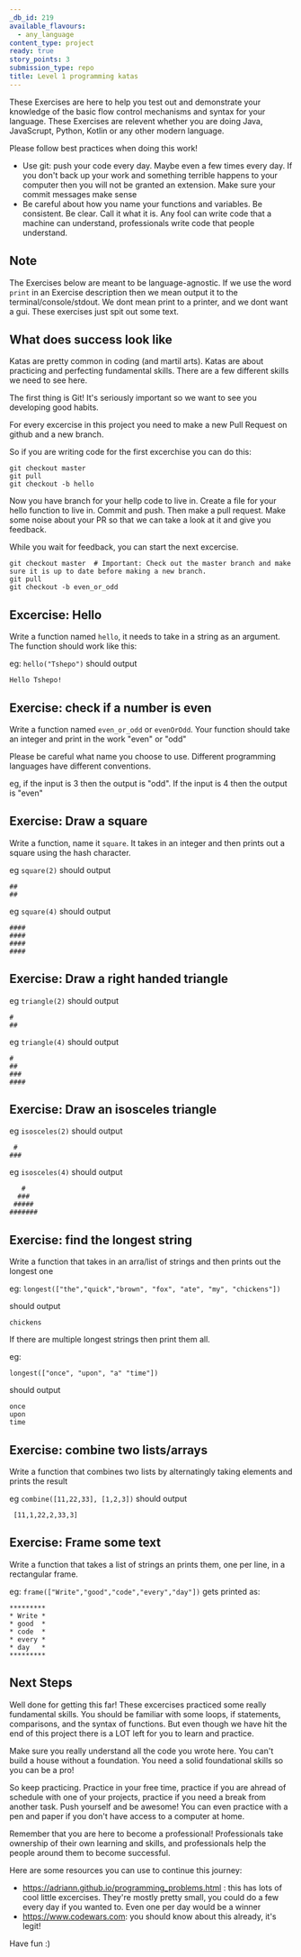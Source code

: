 ```yaml
---
_db_id: 219
available_flavours:
  - any_language
content_type: project
ready: true
story_points: 3
submission_type: repo
title: Level 1 programming katas
---
```


These Exercises are here to help you test out and demonstrate your knowledge of the basic flow control mechanisms and syntax for your language. These Exercises are relevent whether you are doing Java, JavaScrupt, Python, Kotlin or any other modern language.

Please follow best practices when doing this work!

- Use git: push your code every day. Maybe even a few times every day. If you don't back up your work and something terrible happens to your computer then you will not be granted an extension. Make sure your commit messages make sense
- Be careful about how you name your functions and variables. Be consistent. Be clear. Call it what it is. Any fool can write code that a machine can understand, professionals write code that people understand.

## Note

The Exercises below are meant to be language-agnostic. If we use the word `print` in an Exercise description then we mean output it to the terminal/console/stdout. We dont mean print to a printer, and we dont want a gui. These exercises just spit out some text.

## What does success look like

Katas are pretty common in coding (and martil arts). Katas are about practicing and perfecting fundamental skills. There are a few different skills we need to see here.

The first thing is Git! It's seriously important so we want to see you developing good habits.

For every excercise in this project you need to make a new Pull Request on github and a new branch.

So if you are writing code for the first excerchise you can do this:

```
git checkout master
git pull
git checkout -b hello
```

Now you have branch for your hellp code to live in. Create a file for your hello function to live in. Commit and push. Then make a pull request. Make some noise about your PR so that we can take a look at it and give you feedback.

While you wait for feedback, you can start the next excercise.

```
git checkout master  # Important: Check out the master branch and make sure it is up to date before making a new branch.
git pull
git checkout -b even_or_odd
```

## Excercise: Hello

Write a function named `hello`, it needs to take in a string as an argument. The function should work like this:

eg: `hello("Tshepo")` should output

```
Hello Tshepo!
```

## Exercise: check if a number is even

Write a function named `even_or_odd` or `evenOrOdd`. Your function should take an integer and print in the work "even" or "odd"

Please be careful what name you choose to use. Different programming languages have different conventions.

eg, if the input is 3 then the output is "odd". If the input is 4 then the output is "even"

## Exercise: Draw a square

Write a function, name it `square`. It takes in an integer and then prints out a square using the hash character.

eg `square(2)` should output

```
##
##
```

eg `square(4)` should output

```
####
####
####
####
```

## Exercise: Draw a right handed triangle

eg `triangle(2)` should output

```
#
##
```

eg `triangle(4)` should output

```
#
##
###
####
```

## Exercise: Draw an isosceles triangle

eg `isosceles(2)` should output

```
 #
###
```

eg `isosceles(4)` should output

```
   #
  ###
 #####
#######
```

## Exercise: find the longest string

Write a function that takes in an arra/list of strings and then prints out the longest one

eg: `longest(["the","quick","brown", "fox", "ate", "my", "chickens"])`

should output

```
chickens
```

If there are multiple longest strings then print them all.

eg:

`longest(["once", "upon", "a" "time"])`

should output

```
once
upon
time
```

## Exercise: combine two lists/arrays

Write a function that combines two lists by alternatingly taking elements and prints the result

eg `combine([11,22,33], [1,2,3])` should output

```
 [11,1,22,2,33,3]
```

## Exercise: Frame some text

Write a function that takes a list of strings an prints them, one per line, in a rectangular frame.

eg: `frame(["Write","good","code","every","day"])` gets printed as:

```
*********
* Write *
* good  *
* code  *
* every *
* day   *
*********
```

## Next Steps

Well done for getting this far! These excercises practiced some really fundamental skills. You should be familiar with some loops, if statements, comparisons, and the syntax of functions. But even though we have hit the end of this project there is a LOT left for you to learn and practice.

Make sure you really understand all the code you wrote here. You can't build a house without a foundation. You need a solid foundational skills so you can be a pro!

So keep practicing. Practice in your free time, practice if you are ahread of schedule with one of your projects, practice if you need a break from another task. Push yourself and be awesome! You can even practice with a pen and paper if you don't have access to a computer at home.

Remember that you are here to become a professional! Professionals take ownership of their own learning and skills, and professionals help the people around them to become successful.

Here are some resources you can use to continue this journey:

- https://adriann.github.io/programming_problems.html : this has lots of cool little excercises. They're mostly pretty small, you could do a few every day if you wanted to. Even one per day would be a winner
- https://www.codewars.com: you should know about this already, it's legit!

Have fun :)
